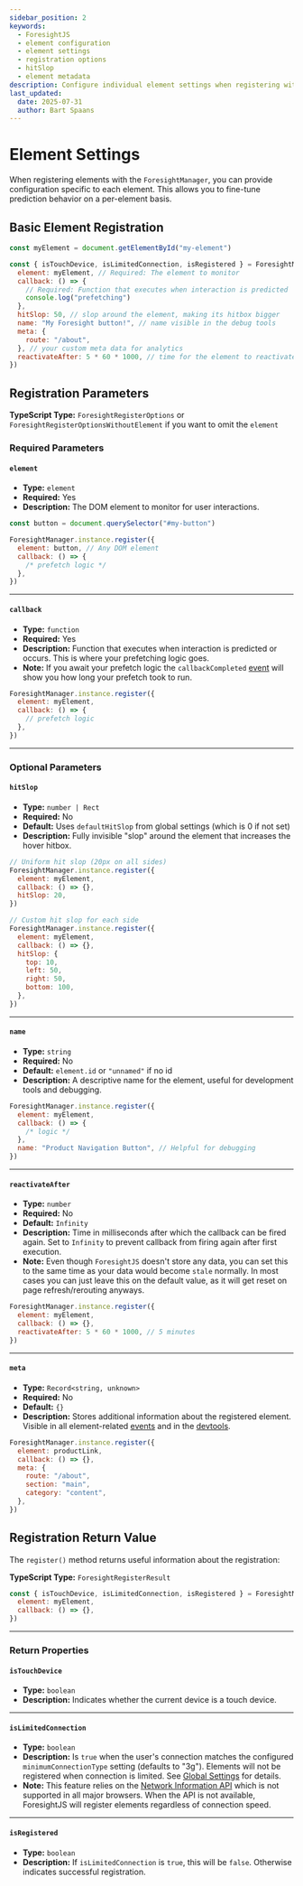 ```yaml
---
sidebar_position: 2
keywords:
  - ForesightJS
  - element configuration
  - element settings
  - registration options
  - hitSlop
  - element metadata
description: Configure individual element settings when registering with ForesightManager
last_updated:
  date: 2025-07-31
  author: Bart Spaans
---
```


# Element Settings

When registering elements with the `ForesightManager`, you can provide configuration specific to each element. This allows you to fine-tune prediction behavior on a per-element basis.

## Basic Element Registration

```javascript
const myElement = document.getElementById("my-element")

const { isTouchDevice, isLimitedConnection, isRegistered } = ForesightManager.instance.register({
  element: myElement, // Required: The element to monitor
  callback: () => {
    // Required: Function that executes when interaction is predicted
    console.log("prefetching")
  },
  hitSlop: 50, // slop around the element, making its hitbox bigger
  name: "My Foresight button!", // name visible in the debug tools
  meta: {
    route: "/about",
  }, // your custom meta data for analytics
  reactivateAfter: 5 * 60 * 1000, // time for the element to reactivate after the callback has been hit
})
```

## Registration Parameters

**TypeScript Type:** `ForesightRegisterOptions` or `ForesightRegisterOptionsWithoutElement` if you want to omit the `element`

### Required Parameters

#### `element`

- **Type:** `element`
- **Required:** Yes
- **Description:** The DOM element to monitor for user interactions.

```javascript
const button = document.querySelector("#my-button")

ForesightManager.instance.register({
  element: button, // Any DOM element
  callback: () => {
    /* prefetch logic */
  },
})
```

---

#### `callback`

- **Type:** `function`
- **Required:** Yes
- **Description:** Function that executes when interaction is predicted or occurs. This is where your prefetching logic goes.
- **Note:** If you await your prefetch logic the `callbackCompleted` [event](/docs/events#callbackcompleted) will show you how long your prefetch took to run.

```javascript
ForesightManager.instance.register({
  element: myElement,
  callback: () => {
    // prefetch logic
  },
})
```

---

### Optional Parameters

#### `hitSlop`

- **Type:** `number | Rect`
- **Required:** No
- **Default:** Uses `defaultHitSlop` from global settings (which is 0 if not set)
- **Description:** Fully invisible "slop" around the element that increases the hover hitbox.

```javascript
// Uniform hit slop (20px on all sides)
ForesightManager.instance.register({
  element: myElement,
  callback: () => {},
  hitSlop: 20,
})

// Custom hit slop for each side
ForesightManager.instance.register({
  element: myElement,
  callback: () => {},
  hitSlop: {
    top: 10,
    left: 50,
    right: 50,
    bottom: 100,
  },
})
```

---

#### `name`

- **Type:** `string`
- **Required:** No
- **Default:** `element.id` or `"unnamed"` if no id
- **Description:** A descriptive name for the element, useful for development tools and debugging.

```javascript
ForesightManager.instance.register({
  element: myElement,
  callback: () => {
    /* logic */
  },
  name: "Product Navigation Button", // Helpful for debugging
})
```

---

#### `reactivateAfter`

- **Type:** `number`
- **Required:** No
- **Default:** `Infinity`
- **Description:** Time in milliseconds after which the callback can be fired again. Set to `Infinity` to prevent callback from firing again after first execution.
- **Note:** Even though `ForesightJS` doesn't store any data, you can set this to the same time as your data would become `stale` normally. In most cases you can just leave this on the default value, as it will get reset on page refresh/rerouting anyways.

```javascript
ForesightManager.instance.register({
  element: myElement,
  callback: () => {},
  reactivateAfter: 5 * 60 * 1000, // 5 minutes
})
```

---

#### `meta`

- **Type:** `Record<string, unknown>`
- **Required:** No
- **Default:** `{}`
- **Description:** Stores additional information about the registered element. Visible in all element-related [events](/docs/events) and in the [devtools](/docs/debugging/devtools).

```javascript
ForesightManager.instance.register({
  element: productLink,
  callback: () => {},
  meta: {
    route: "/about",
    section: "main",
    category: "content",
  },
})
```

## Registration Return Value

The `register()` method returns useful information about the registration:

**TypeScript Type:** `ForesightRegisterResult`

```javascript
const { isTouchDevice, isLimitedConnection, isRegistered } = ForesightManager.instance.register({
  element: myElement,
  callback: () => {},
})
```

---

### Return Properties

#### `isTouchDevice`

- **Type:** `boolean`
- **Description:** Indicates whether the current device is a touch device.

---

#### `isLimitedConnection`

- **Type:** `boolean`
- **Description:** Is `true` when the user's connection matches the configured `minimumConnectionType` setting (defaults to "3g"). Elements will not be registered when connection is limited. See [Global Settings](/docs/configuration/global-settings#minimumconnectiontype) for details.
- **Note:** This feature relies on the [Network Information API](https://developer.mozilla.org/en-US/docs/Web/API/NetworkInformation) which is not supported in all major browsers. When the API is not available, ForesightJS will register elements regardless of connection speed.

---

#### `isRegistered`

- **Type:** `boolean`
- **Description:** If `isLimitedConnection` is `true`, this will be `false`. Otherwise indicates successful registration.
